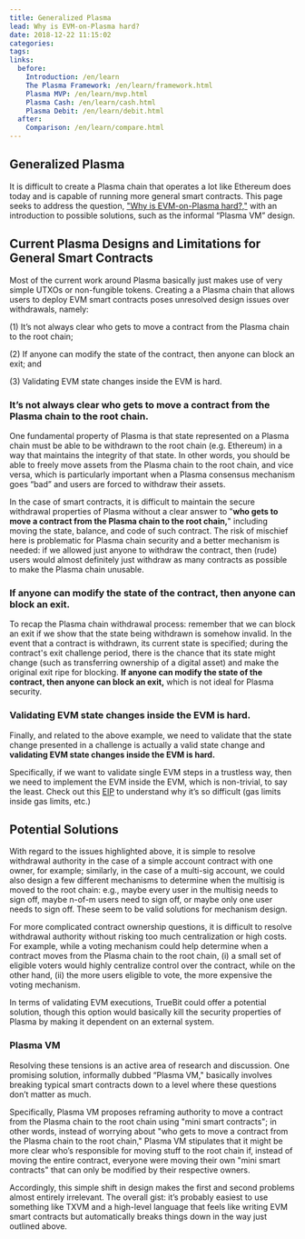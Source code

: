 ```yaml
---
title: Generalized Plasma
lead: Why is EVM-on-Plasma hard?
date: 2018-12-22 11:15:02
categories:
tags:
links:
  before:
    Introduction: /en/learn
    The Plasma Framework: /en/learn/framework.html
    Plasma MVP: /en/learn/mvp.html
    Plasma Cash: /en/learn/cash.html
    Plasma Debit: /en/learn/debit.html
  after:
    Comparison: /en/learn/compare.html
---
```


## Generalized Plasma

It is difficult to create a Plasma chain that operates a lot like Ethereum does today and is capable of running more general smart contracts. This page seeks to address the question, ["Why is EVM-on-Plasma hard?,"](https://medium.com/@kelvinfichter/why-is-evm-on-plasma-hard-bf2d99c48df7) with an introduction to possible solutions, such as the informal “Plasma VM” design.

## Current Plasma Designs and Limitations for General Smart Contracts

Most of the current work around Plasma basically just makes use of very simple UTXOs or non-fungible tokens. Creating a a Plasma chain that allows users to deploy EVM smart contracts poses unresolved design issues over withdrawals, namely:

(1) It’s not always clear who gets to move a contract from the Plasma chain to the root chain;

(2) If anyone can modify the state of the contract, then anyone can block an exit; and

(3) Validating EVM state changes inside the EVM is hard.

### It’s not always clear who gets to move a contract from the Plasma chain to the root chain.

One fundamental property of Plasma is that state represented on a Plasma chain must be able to be withdrawn to the root chain (e.g. Ethereum) in a way that maintains the integrity of that state. In other words, you should be able to freely move assets from the Plasma chain to the root chain, and vice versa, which is particularly important when a Plasma consensus mechanism goes “bad” and users are forced to withdraw their assets.

In the case of smart contracts, it is difficult to maintain the secure withdrawal properties of Plasma without a clear answer to "**who gets to move a contract from the Plasma chain to the root chain,**" including moving the state, balance, and code of such contract. The risk of mischief here is problematic for Plasma chain security and a better mechanism is needed: if we allowed just anyone to withdraw the contract, then (rude) users would almost definitely just withdraw as many contracts as possible to make the Plasma chain unusable.   

### If anyone can modify the state of the contract, then anyone can block an exit.

To recap the Plasma chain withdrawal process: remember that we can block an exit if we show that the state being withdrawn is somehow invalid. In the event that a contract is withdrawn, its current state is specified; during the contract's exit challenge period, there is the chance that its state might change (such as transferring ownership of a digital asset) and make the original exit ripe for blocking. **If anyone can modify the state of the contract, then anyone can block an exit,** which is not ideal for Plasma security.

### Validating EVM state changes inside the EVM is hard.

Finally, and related to the above example, we need to validate that the state change presented in a challenge is actually a valid state change and **validating EVM state changes inside the EVM is hard.** 

Specifically, if we want to validate single EVM steps in a trustless way, then we need to implement the EVM inside the EVM, which is non-trivial, to say the least. Check out this [EIP](https://github.com/ethereum/EIPs/issues/726) to understand why it’s so difficult (gas limits inside gas limits, etc.)

## Potential Solutions

With regard to the issues highlighted above, it is simple to resolve withdrawal authority in the case of a simple account contract with one owner, for example; similarly, in the case of a multi-sig account, we could also design a few different mechanisms to determine when the multisig is moved to the root chain: e.g., maybe every user in the multisig needs to sign off, maybe n-of-m users need to sign off, or maybe only one user needs to sign off. These seem to be valid solutions for mechanism design.

For more complicated contract ownership questions, it is difficult to resolve withdrawal authority without risking too much centralization or high costs. For example, while a voting mechanism could help determine when a contract moves from the Plasma chain to the root chain, (i) a small set of eligible voters would highly centralize control over the contract, while on the other hand, (ii) the more users eligible to vote, the more expensive the voting mechanism.  

In terms of validating EVM executions, TrueBit could offer a potential solution, though this option would basically kill the security properties of Plasma by making it dependent on an external system.

### Plasma VM

Resolving these tensions is an active area of research and discussion. One promising solution, informally dubbed “Plasma VM," basically involves breaking typical smart contracts down to a level where these questions don’t matter as much. 

Specifically, Plasma VM proposes reframing authority to move a contract from the Plasma chain to the root chain using "mini smart contracts"; in other words, instead of worrying about "who gets to move a contract from the Plasma chain to the root chain," Plasma VM stipulates that it might be more clear who’s responsible for moving stuff to the root chain if, instead of moving the entire contract, everyone were moving their own "mini smart contracts" that can only be modified by their respective owners.

Accordingly, this simple shift in design makes the first and second problems almost entirely irrelevant. The overall gist: it’s probably easiest to use something like TXVM and a high-level language that feels like writing EVM smart contracts but automatically breaks things down in the way just outlined above.
